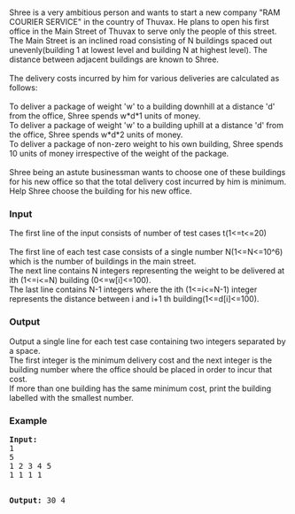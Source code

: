<p><br>Shree is a very ambitious person and wants to start a new company "RAM COURIER SERVICE" in the country of Thuvax. He plans to open his first office in the Main Street of Thuvax to serve only the people of this street. The Main Street is an inclined road consisting of N buildings spaced out unevenly(building 1 at lowest level and building N at highest level). The distance between adjacent buildings are known to Shree.<br>&nbsp;<br>The delivery costs incurred by him for various deliveries are calculated as follows:<br>&nbsp;<br>To deliver a package of weight 'w' to a building downhill at a distance 'd' from the office, Shree spends w*d*1 units of money. <br>To deliver a package of weight 'w' to a building uphill at a distance 'd' from the office, Shree spends w*d*2 units of money. <br>To deliver a package of non-zero weight to his own building, Shree spends 10 units of money irrespective of the weight of the package.<br>&nbsp;<br>Shree being an astute businessman wants to choose one of these buildings for his new office so that the total delivery cost incurred by him is minimum. <br>Help Shree choose the building for his new office.</p>
<h3>Input</h3>
<p>The first line of the input consists of number of test cases t(1&lt;=t&lt;=20) <br>&nbsp;<br>The first line of each test case consists of a single number N(1&lt;=N&lt;=10^6) which is the number of buildings in the main street. <br>The next line contains N integers representing the weight to be delivered at ith (1&lt;=i&lt;=N) building (0&lt;=w[i]&lt;=100). <br>The last line contains N-1 integers where the ith (1&lt;=i&lt;=N-1) integer represents the distance between i and i+1 th building(1&lt;=d[i]&lt;=100).</p>
<h3>Output</h3>
<p>Output a single line for each test case containing two integers separated by a space. <br>The first integer is the minimum delivery cost and the next integer is the building number where the office should be placed in order to incur that cost. &nbsp;<br>If more than one building has the same minimum cost, print the building labelled with the smallest number.</p>
<h3>Example</h3>
<pre><strong>Input:</strong>
1 <br>5 <br>1 2 3 4 5 <br>1 1 1 1

<strong>Output:</strong>
30 4
</pre>